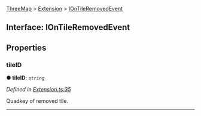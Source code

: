 [ThreeMap](api-readme.md) > [Extension](api-modules-extension.md) > [IOnTileRemovedEvent](api-interfaces-extension.iontileremovedevent.md)



## Interface: IOnTileRemovedEvent


## Properties
<a id="tileid"></a>

###  tileID

**●  tileID**:  *`string`* 

*Defined in [Extension.ts:35](https://github.com/areknawo/Three-Map/blob/41e1f78/src/Extension.ts#L35)*



Quadkey of removed tile.




___


